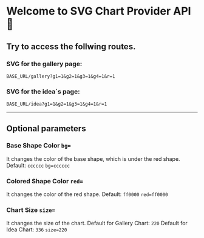 # Welcome to SVG Chart Provider API 👋

## Try to access the follwing routes.

### SVG for the gallery page:

`BASE_URL/gallery?g1=1&g2=1&g3=1&g4=1&r=1`

### SVG for the idea`s page:

`BASE_URL/idea?g1=1&g2=1&g3=1&g4=1&r=1`

---

## Optional parameters

### Base Shape Color `bg=`

It changes the color of the base shape, which is under the red shape.
Default: `cccccc`
`bg=cccccc`

### Colored Shape Color `red=`

It changes the color of the red shape.
Default: `ff0000`
`red=ff0000`

### Chart Size `size=`

It changes the size of the chart.
Default for Gallery Chart: `220`
Default for Idea Chart: `336`
`size=220`

